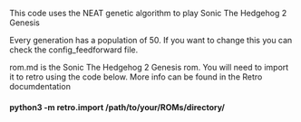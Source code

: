 This code uses the NEAT genetic algorithm to play Sonic The Hedgehog 2 Genesis

Every generation has a population of 50. If you want to change this you can check the config_feedforward file.

rom.md is the Sonic The Hedgehog 2 Genesis rom. You will need to import it to retro using the code below. More info can be found in the Retro documdentation

#### python3 -m retro.import /path/to/your/ROMs/directory/

